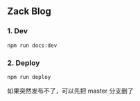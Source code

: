## Zack Blog

### 1. Dev
```
npm run docs:dev
```

### 2. Deploy
```
npm run deploy
```
如果突然发布不了，可以先把 master 分支删了